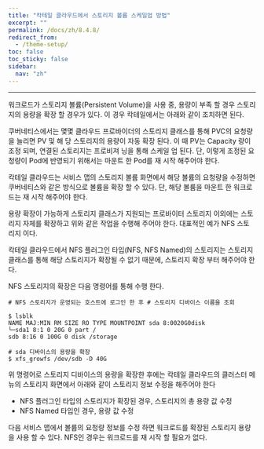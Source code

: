 ```yaml
---
title: "칵테일 클라우드에서 스토리지 볼륨 스케일업 방법"
excerpt: ""
permalink: /docs/zh/8.4.8/
redirect_from:
  - /theme-setup/
toc: false
toc_sticky: false
sidebar:
  nav: "zh"
---
```


---
워크로드가 스토리지 볼륨(Persistent Volume)을 사용 중, 용량이 부족 할 경우 스토리지의 용량을 확장 할 경우가 있다. 이 경우 칵테일에서는 아래와 같이 조치하면 된다.

쿠버네티스에서는 몇몇 클라우드 프로바이더의 스토리지 클래스를 통해 PVC의 요청량을 늘리면 PV 및 해 당 스토리지의 용량이 자동 확장 된다. 
이 때 PV는 Capacity 량이 조정 되며, 연결된 스토리지는 프로비져 닝을 통해 스케일 업 된다.
단, 이렇게 조정된 요청량이 Pod에 반영되기 위해서는 마운트 한 Pod를 재 시작 해주어야 한다.

칵테일 클라우드는 서비스 맵의 스토리지 볼륨 화면에서 해당 볼륨의 요청량을 수정하면 쿠버네티스와 같은 방식으로 볼륨을 확장 할 수 있다. 
단, 해당 볼륨을 마운트 한 워크로드는 재 시작 해주어야 한다.

용량 확장이 가능하게 스토리지 클래스가 지원되는 프로바이터 스토리지 이외에는 스토리지 자체를 확장하고 위와 같은 작업을 수행해 주어야 한다. 
대표적인 예가 NFS 스토리지 이다.

칵테일 클라우드에서 NFS 플러그인 타입(NFS, NFS Named)의 스토리지는 스토리지 클래스를 통해 해당 스토리지가 확장될 수 없기 때문에, 
스토리지 확장 부터 해주어야 한다. 

NFS 스토리지의 확장은 다음 명령어를 통해 수행 한다.

```
# NFS 스토리지가 운영되는 호스트에 로그인 한 후 # 스토리지 디바이스 이름을 조회

$ lsblk
NAME MAJ:MIN RM SIZE RO TYPE MOUNTPOINT sda 8:0020G0disk
└─sda1 8:1 0 20G 0 part /
sdb 8:16 0 100G 0 disk /storage

# sda 디바이스의 용량을 확장
$ xfs_growfs /dev/sdb -D 40G

```

위 명령어로 스토리지 디바이스의 용량을 확장한 후에는 칵테일 클라우드의 클러스터 메뉴의 스토리지 화면에서 아래와 같이 스토리지 정보 수정을 해주어야 한다
* NFS 플러그인 타입의 스토리지가 확장된 경우, 스토리지의 총 용량 값 수정
* NFS Named 타입인 경우, 용량 값 수정

다음 서비스 맵에서 볼륨의 요청량 정보를 수정 하면 워크로드를 확장된 스토리지 용량을 사용 할 수 있다. NFS인 경우는 워크로드를 재 시작 할 필요가 없다.
